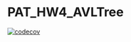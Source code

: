 # PAT_HW4_AVLTree
[![codecov](https://codecov.io/gh/SaikrishnaBhopathi2086040/PAT_HW4_AVLTree/branch/master/graph/badge.svg?token=GXA1NT8CHS)](https://codecov.io/gh/SaikrishnaBhopathi2086040/PAT_HW4_AVLTree)
